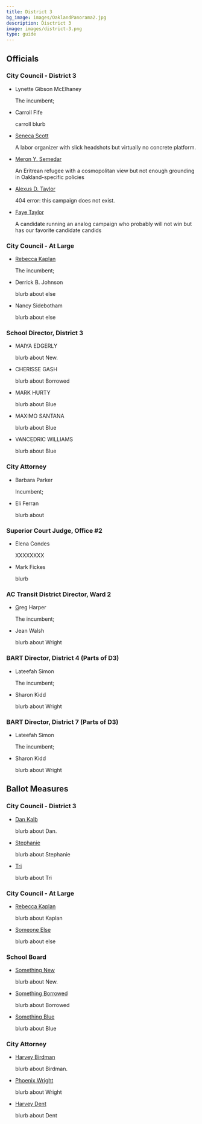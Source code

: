 ```yaml
---
title: District 3
bg_image: images/OaklandPanorama2.jpg
description: Disctrict 3
image: images/district-3.png
type: guide
---
```

## Officials

### City Council - District 3

* Lynette Gibson McElhaney

  The incumbent; 
* Carroll Fife

  carroll blurb
* [Seneca Scott](https://oakmtg.club/candidates/d3-seneca-c.scott/)

  A labor organizer with slick headshots but virtually no concrete platform.
* [Meron Y. Semedar](https://oakmtg.club/candidates/meron-y-semedar/)

  An Eritrean refugee with a cosmopolitan view but not enough grounding in Oakland-specific policies
* [Alexus D. Taylor](https://oakmtg.club/candidates/alexus-d-taylor/)

  404 error: this campaign does not exist.
* [Faye Taylor](https://oakmtg.club/candidates/faye-e-taylor/)

  A candidate running an analog campaign who probably will not win but has our favorite candidate candids

### City Council - At Large

* [Rebecca Kaplan](/candidates/invalid)

  The incumbent;
* Derrick B. Johnson

  blurb about else
* Nancy Sidebotham

  blurb about else

### School Director, District 3

* MAIYA EDGERLY

  blurb about New.
* CHERISSE GASH

  blurb about Borrowed
* MARK HURTY

  blurb about Blue
* MAXIMO SANTANA

  blurb about Blue
* VANCEDRIC WILLIAMS

  blurb about Blue

### City Attorney

* Barbara Parker

  Incumbent;
* Eli Ferran

  blurb about

### Superior Court Judge, Office #2

* Elena Condes

  XXXXXXXX
* [](/candidates/invalid)Mark Fickes

  blurb

### AC Transit District Director, Ward 2

* [G](/candidates/dan-kalb)reg Harper

  The incumbent;
* Jean Walsh

  blurb about Wright

### BART Director, District 4 (Parts of D3)

* Lateefah Simon

  The incumbent;
* Sharon Kidd

  blurb about Wright

### BART Director, District 7 (Parts of D3)

* Lateefah Simon

  The incumbent;
* Sharon Kidd

  blurb about Wright

## Ballot Measures

### City Council - District 3

* [Dan Kalb](/candidates/dan-kalb)

  blurb about Dan.
* [Stephanie](/candidates/invalid)

  blurb about Stephanie
* [Tri](/candidates/invalid)

  blurb about Tri

### City Council - At Large

* [Rebecca Kaplan](/candidates/invalid)

  blurb about Kaplan
* [Someone Else](/candidates/invalid)

  blurb about else

### School Board

* [Something New](/candidates/dan-kalb)

  blurb about New.
* [Something Borrowed](/candidates/invalid)

  blurb about Borrowed
* [Something Blue](/candidates/invalid)

  blurb about Blue

### City Attorney

* [Harvey Birdman](/candidates/dan-kalb)

  blurb about Birdman.
* [Phoenix Wright](/candidates/invalid)

  blurb about Wright
* [Harvey Dent](/candidates/invalid)

  blurb about Dent